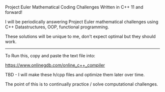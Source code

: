 Project Euler Mathematical Coding Challenges Written in C++ 11 and forward!

I will be periodically answering Project Euler mathematical challenges using C++ Datastructures, OOP, functional programming. 

These solutions will be unique to me, don't expect optimal but they should work. 

_____________________________________________________________________________________________________________________________

To Run this, copy and paste the text file into: 

https://www.onlinegdb.com/online_c++_compiler

TBD - I will make these h/cpp files and optimize them later over time. 

The point of this is to continually practice / solve computational challenges. 